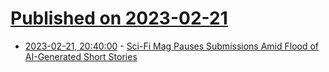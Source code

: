 # [Published on 2023-02-21](index.md)

* [2023-02-21, 20:40:00](https://news.slashdot.org/story/23/02/21/1852211/sci-fi-mag-pauses-submissions-amid-flood-of-ai-generated-short-stories?utm_source=rss1.0mainlinkanon&utm_medium=feed) - [Sci-Fi Mag Pauses Submissions Amid Flood of AI-Generated Short Stories](https://news.slashdot.org/story/23/02/21/1852211/sci-fi-mag-pauses-submissions-amid-flood-of-ai-generated-short-stories?utm_source=rss1.0mainlinkanon&utm_medium=feed)
